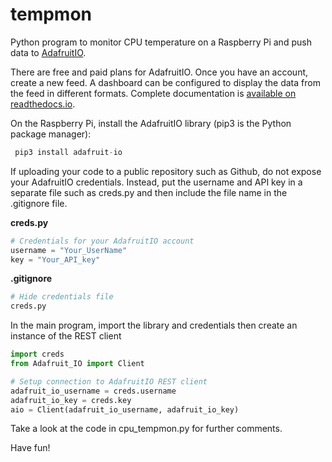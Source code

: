 # tempmon

Python program to monitor CPU temperature on a Raspberry Pi and push data to [AdafruitIO](https://io.adafruit.com/).

There are free and paid plans for AdafruitIO. Once you have an account, create a new feed.
A dashboard can be configured to display the data from the feed in different formats.
Complete documentation is [available on readthedocs.io](https://adafruit-io-python-client.readthedocs.io/en/latest/index.html).

On the Raspberry Pi, install the AdafruitIO library (pip3 is the Python package manager):

```python
 pip3 install adafruit-io
 ```
 If uploading your code to a public repository such as Github, do not expose your AdafruitIO credentials.
 Instead, put the username and API key in a separate file such as creds.py and then include the file name
 in the .gitignore file.
 
 **creds.py**
 ```python
 # Credentials for your AdafruitIO account
username = "Your_UserName"
key = "Your_API_key"
```

**.gitignore**
```python
# Hide credentials file
creds.py
```

In the main program, import the library and credentials then create an instance of the REST client
```python
import creds
from Adafruit_IO import Client

# Setup connection to AdafruitIO REST client
adafruit_io_username = creds.username
adafruit_io_key = creds.key
aio = Client(adafruit_io_username, adafruit_io_key)
```

Take a look at the code in cpu_tempmon.py for further comments.

Have fun!
 
 
 


